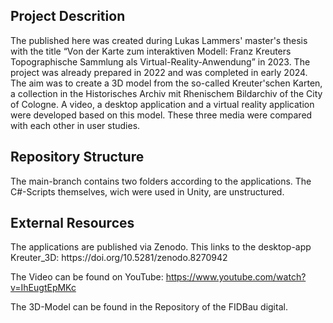 <h2>Project Descrition</h2>
The published here was created during Lukas Lammers' master's thesis with the title “Von der Karte zum interaktiven Modell: Franz Kreuters Topographische Sammlung als Virtual-Reality-Anwendung” in 2023. The project was already prepared in 2022 and was completed in early 2024.
The aim was to create a 3D model from the so-called Kreuter'schen Karten, a collection in the Historisches Archiv mit Rhenischem Bildarchiv of the City of Cologne. A video, a desktop application and a virtual reality application were developed based on this model. These three media were compared with each other in user studies.

<h2>Repository Structure</h2>
The main-branch contains two folders according to the applications. The C#-Scripts themselves, wich were used in Unity, are unstructured.

<h2>External Resources</h2>
The applications are published via Zenodo. This links to the desktop-app Kreuter_3D: https://doi.org/10.5281/zenodo.8270942

The Video can be found on YouTube: https://www.youtube.com/watch?v=IhEugtEpMKc

The 3D-Model can be found in the Repository of the FIDBau digital.
